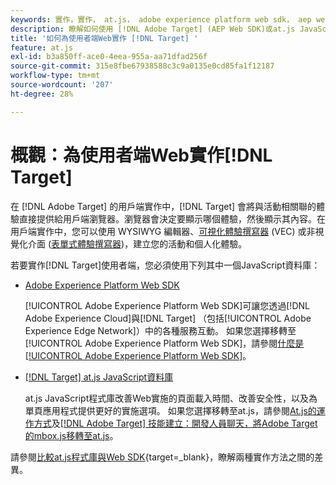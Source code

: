 ```yaml
---
keywords: 實作，實作， at.js， adobe experience platform web sdk， aep web sdk
description: 瞭解如何使用 [!DNL Adobe Target] (AEP Web SDK)或at.js JavaScript資料庫為使用者端Web實作 [!DNL Adobe Experience Platform Web SDK] 。
title: '如何為使用者端Web實作 [!DNL Target] '
feature: at.js
exl-id: b3a850ff-ace0-4eea-955a-aa71dfad256f
source-git-commit: 315e8fbe67938588c3c9a0135e0cd85fa1f12187
workflow-type: tm+mt
source-wordcount: '207'
ht-degree: 28%

---
```


# 概觀：為使用者端Web實作[!DNL Target]

在 [!DNL Adobe Target] 的用戶端實作中，[!DNL Target] 會將與活動相關聯的體驗直接提供給用戶端瀏覽器。瀏覽器會決定要顯示哪個體驗，然後顯示其內容。在用戶端實作中，您可以使用 WYSIWYG 編輯器、[可視化體驗撰寫器](https://experienceleague.adobe.com/docs/target/using/experiences/vec/visual-experience-composer.html) (VEC) 或非視覺化介面 ([表單式體驗撰寫器](https://experienceleague.adobe.com/docs/target/using/experiences/form-experience-composer.html))，建立您的活動和個人化體驗。

若要實作[!DNL Target]使用者端，您必須使用下列其中一個JavaScript資料庫：

* [Adobe Experience Platform Web SDK](/help/dev/implement/client-side/aep-web-sdk/aep-web-sdk-overview.md)

  [!UICONTROL Adobe Experience Platform Web SDK]可讓您透過[!DNL Adobe Experience Cloud]與[!DNL Target] （包括[!UICONTROL Adobe Experience Edge Network]）中的各種服務互動。 如果您選擇移轉至[!UICONTROL Adobe Experience Platform Web SDK]，請參閱[什麼是[!UICONTROL Adobe Experience Platform Web SDK]](/help/dev/implement/client-side/aep-web-sdk/aep-web-sdk-overview.md)。

* [[!DNL Target] at.js JavaScript資料庫](/help/dev/implement/client-side/atjs/how-atjs-works/overview.md)

  at.js JavaScript程式庫改善Web實施的頁面載入時間、改善安全性，以及為單頁應用程式提供更好的實施選項。 如果您選擇移轉至at.js，請參閱[At.js的運作方式](/help/dev/implement/client-side/atjs/how-atjs-works/overview.md)及[[!DNL Adobe Target] 技能建立：開發人員聊天，將Adobe Target的mbox.js移轉至at.js](https://seminars.adobeconnect.com/ptdo6mfo6qn6/?proto=true)。


請參閱[比較at.js程式庫與Web SDK](https://experienceleague.adobe.com/en/docs/experience-platform/web-sdk/personalization/adobe-target/web-sdk-atjs-comparison){target=_blank}，瞭解兩種實作方法之間的差異。
